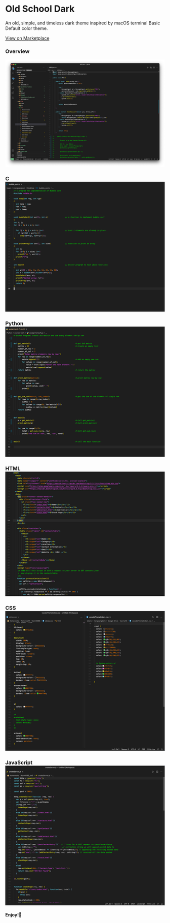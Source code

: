 # Old School Dark 
An old, simple, and timeless dark theme inspired by macOS terminal Basic Default color theme.

[View on Marketplace](https://marketplace.visualstudio.com/items?itemName=MengsangKorn.old-school-dark)

### Overview
<img src="./screenshots/thumbnail.png" alt="Thumbnail" />

### C <img src="./screenshots/c.png" alt="Thumbnail" />
### Python <img src="./screenshots/python.png" alt="Thumbnail" />
### HTML <img src="./screenshots/html.png" alt="Thumbnail" />
### CSS <img src="./screenshots/css.png" alt="Thumbnail" />
### JavaScript <img src="./screenshots/javaScript.png" alt="Thumbnail" />


**Enjoy!🙂**
